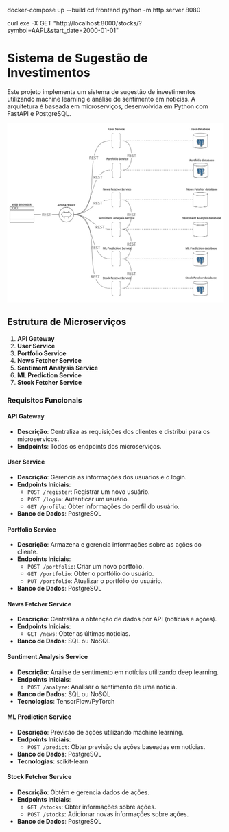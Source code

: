 docker-compose up --build
cd frontend
python -m http.server 8080

curl.exe -X GET "http://localhost:8000/stocks/?symbol=AAPL&start_date=2000-01-01"



# Sistema de Sugestão de Investimentos

Este projeto implementa um sistema de sugestão de investimentos utilizando machine learning e análise de sentimento em notícias. A arquitetura é baseada em microserviços, desenvolvida em Python com FastAPI e PostgreSQL.

![Diagrama de Microservicos](images/DiagramaMicroservicos.jpg)

## Estrutura de Microserviços

1. **API Gateway**
2. **User Service**
3. **Portfolio Service**
4. **News Fetcher Service**
5. **Sentiment Analysis Service**
6. **ML Prediction Service**
7. **Stock Fetcher Service**

### Requisitos Funcionais

#### API Gateway
- **Descrição**: Centraliza as requisições dos clientes e distribui para os microserviços.
- **Endpoints**: Todos os endpoints dos microserviços.

#### User Service
- **Descrição**: Gerencia as informações dos usuários e o login.
- **Endpoints Iniciais**:
  - `POST /register`: Registrar um novo usuário.
  - `POST /login`: Autenticar um usuário.
  - `GET /profile`: Obter informações do perfil do usuário.
- **Banco de Dados**: PostgreSQL

#### Portfolio Service
- **Descrição**: Armazena e gerencia informações sobre as ações do cliente.
- **Endpoints Iniciais**:
  - `POST /portfolio`: Criar um novo portfólio.
  - `GET /portfolio`: Obter o portfólio do usuário.
  - `PUT /portfolio`: Atualizar o portfólio do usuário.
- **Banco de Dados**: PostgreSQL

#### News Fetcher Service
- **Descrição**: Centraliza a obtenção de dados por API (notícias e ações).
- **Endpoints Iniciais**:
  - `GET /news`: Obter as últimas notícias.
- **Banco de Dados**: SQL ou NoSQL

#### Sentiment Analysis Service
- **Descrição**: Análise de sentimento em notícias utilizando deep learning.
- **Endpoints Iniciais**:
  - `POST /analyze`: Analisar o sentimento de uma notícia.
- **Banco de Dados**: SQL ou NoSQL
- **Tecnologias**: TensorFlow/PyTorch

#### ML Prediction Service
- **Descrição**: Previsão de ações utilizando machine learning.
- **Endpoints Iniciais**:
  - `POST /predict`: Obter previsão de ações baseadas em notícias.
- **Banco de Dados**: PostgreSQL
- **Tecnologias**: scikit-learn

#### Stock Fetcher Service
- **Descrição**: Obtém e gerencia dados de ações.
- **Endpoints Iniciais**:
  - `GET /stocks`: Obter informações sobre ações.
  - `POST /stocks`: Adicionar novas informações sobre ações.
- **Banco de Dados**: PostgreSQL

